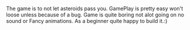 The game is to not let asteroids pass you.
GamePlay is pretty easy won't loose unless because of a bug.
Game is quite boring not alot going on no sound or Fancy animations. As a beginner quite happy to build it.:)
